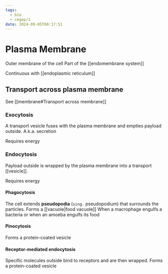 ```yaml
---
tags:
  - bio
  - cegep/1
date: 2024-09-05T08:17:51
---
```


# Plasma Membrane

Outer membrane of the cell
Part of the [[endomembrane system]]

Continuous with [[endoplasmic reticulum]]

## Transport across plasma membrane

See [[membrane#Transport across membrane]]

### Exocytosis

A transport vesicle fuses with the plasma membrane and empties payload outside.
A.k.a. secretion

Requires energy

### Endocytosis

Payload outside is wrapped by the plasma membrane into a transport [[vesicle]].

Requires energy

#### Phagocytosis

The cell extends **pseudopodia** (`sing.` pseudopodium) that surrounds the particles.
Forms a [[vacuole|food vacuole]]
When a macrophage engulfs a bacteria or when an amoeba engulfs its food

#### Pinocytosis

Forms a protein-coated vesicle

#### Receptor-mediated endocytosis

Specific molecules outside bind to receptors and are then wrapped.
Forms a protein-coated vesicle